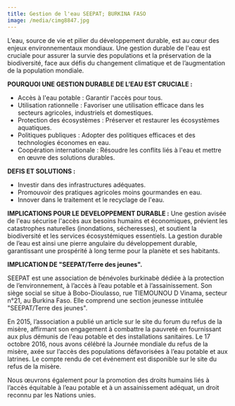 ```yaml
---
title: Gestion de l'eau SEEPAT; BURKINA FASO
image: /media/cimg8847.jpg
---
```

L’eau, source de vie et pilier du développement durable, est au cœur des enjeux environnementaux mondiaux. Une gestion durable de l'eau est cruciale pour assurer la survie des populations et la préservation de la biodiversité, face aux défis du changement climatique et de l’augmentation de la population mondiale.

**POURQUOI UNE GESTION DURABLE DE L’EAU EST CRUCIALE :**

* Accès à l'eau potable : Garantir l'accès pour tous.
* Utilisation rationnelle : Favoriser une utilisation efficace dans les secteurs agricoles, industriels et domestiques.
* Protection des écosystèmes : Préserver et restaurer les écosystèmes aquatiques.
* Politiques publiques : Adopter des politiques efficaces et des technologies économes en eau.
* Coopération internationale : Résoudre les conflits liés à l'eau et mettre en œuvre des solutions durables.

**DEFIS ET SOLUTIONS :**

* Investir dans des infrastructures adéquates.
* Promouvoir des pratiques agricoles moins gourmandes en eau.
* Innover dans le traitement et le recyclage de l'eau.

**IMPLICATIONS POUR LE DEVELOPPEMENT DURABLE :**
Une gestion avisée de l'eau sécurise l'accès aux besoins humains et économiques, prévient les catastrophes naturelles (inondations, sécheresses), et soutient la biodiversité et les services écosystémiques essentiels.
La gestion durable de l’eau est ainsi une pierre angulaire du développement durable, garantissant une prospérité à long terme pour la planète et ses habitants.

**I﻿MPLICATION DE "SEEPAT/Terre des jeunes".**

SEEPAT est une association de bénévoles burkinabè dédiée à la protection de l’environnement, à l’accès à l’eau potable et à l’assainissement. Son siège social se situe à Bobo-Dioulasso, rue TIEMOUNOU D Vinama, secteur n°21, au Burkina Faso. Elle comprend une section jeunesse intitulée "SEEPAT/Terre des jeunes".

En 2015, l’association a publié un article sur le site du forum du refus de la misère, affirmant son engagement à combattre la pauvreté en fournissant aux plus démunis de l'eau potable et des installations sanitaires. Le 17 octobre 2016, nous avons célébré la Journée mondiale du refus de la misère, axée sur l’accès des populations défavorisées à l’eau potable et aux latrines. Le compte rendu de cet événement est disponible sur le site du refus de la misère.

Nous œuvrons également pour la promotion des droits humains liés à l’accès équitable à l’eau potable et à un assainissement adéquat, un droit reconnu par les Nations unies.
